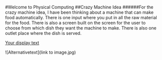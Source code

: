 #Welcome to Physical Computing
##Crazy Machine Idea
######For the crazy machine idea, I have been thinking about a machine that can make food automatically. There is one input where you put in all the raw material for the food. There is also a screen built on the screen for the user to choose from which dish they want the machine to make. There is also one outlet place where the dish is served.

[Your display text](http://www.google.com)

![Alternativetext](link to image.jpg)